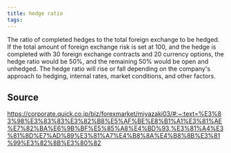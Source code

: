 ```yaml
---
title: hedge ratio
tags: 
---
```


The ratio of completed hedges to the total foreign exchange to be hedged. If the total amount of foreign exchange risk is set at 100, and the hedge is completed with 30 foreign exchange contracts and 20 currency options, the hedge ratio would be 50%, and the remaining 50% would be open and unhedged. The hedge ratio will rise or fall depending on the company's approach to hedging, internal rates, market conditions, and other factors.

## Source
https://corporate.quick.co.jp/biz/forexmarket/miyazaki03/#:~:text=%E3%83%98%E3%83%83%E3%82%B8%E5%AF%BE%E8%B1%A1%E3%81%AE%E7%82%BA%E6%9B%BF%E5%85%A8%E4%BD%93,%E3%81%A4%E3%81%8D%E7%AD%89%E3%81%A7%E4%B8%8A%E4%B8%8B%E3%81%99%E3%82%8B%E3%80%82